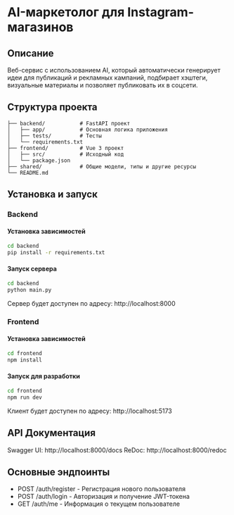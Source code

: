 # AI-маркетолог для Instagram-магазинов

## Описание
Веб-сервис с использованием AI, который автоматически генерирует идеи для публикаций и рекламных кампаний, подбирает хэштеги, визуальные материалы и позволяет публиковать их в соцсети.

## Структура проекта
```
├── backend/           # FastAPI проект
│   ├── app/           # Основная логика приложения
│   ├── tests/         # Тесты
│   └── requirements.txt
├── frontend/          # Vue 3 проект
│   ├── src/           # Исходный код
│   └── package.json
├── shared/            # Общие модели, типы и другие ресурсы
└── README.md
```

## Установка и запуск

### Backend

#### Установка зависимостей
```bash
cd backend
pip install -r requirements.txt
```

#### Запуск сервера
```bash
cd backend
python main.py
```

Сервер будет доступен по адресу: http://localhost:8000

### Frontend

#### Установка зависимостей
```bash
cd frontend
npm install
```

#### Запуск для разработки
```bash
cd frontend
npm run dev
```

Клиент будет доступен по адресу: http://localhost:5173

## API Документация
Swagger UI: http://localhost:8000/docs
ReDoc: http://localhost:8000/redoc

## Основные эндпоинты
- POST /auth/register - Регистрация нового пользователя
- POST /auth/login - Авторизация и получение JWT-токена
- GET /auth/me - Информация о текущем пользователе 